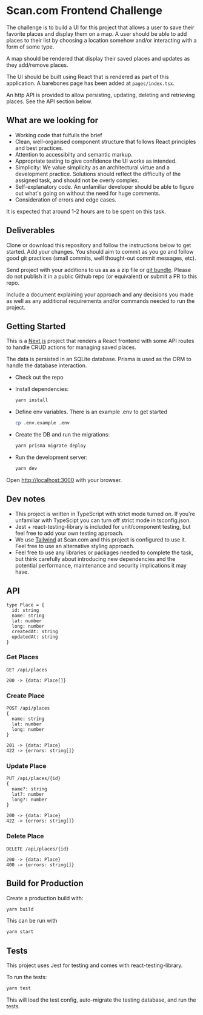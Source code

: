 # Scan.com Frontend Challenge

The challenge is to build a UI for this project that allows a user to save their favorite places and display them on a map. A user should be able to add places to their list by choosing a location somehow and/or interacting with a form of some type.

A map should be rendered that display their saved places and updates as they add/remove places.

The UI should be built using React that is rendered as part of this application. A barebones page has been added at `pages/index.tsx`.

An http API is provided to allow persisting, updating, deleting and retrieving places. See the API section below.

## What are we looking for

- Working code that fulfulls the brief
- Clean, well-organised component structure that follows React principles and best practices.
- Attention to accessibilty and semantic markup.
- Appropriate testing to give confidence the UI works as intended.
- Simplicity: We value simplicity as an architectural virtue and a development practice. Solutions should reflect the difficulty of the assigned task, and should not be overly complex.
- Self-explanatory code. An unfamiliar developer should be able to figure out what's going on without the need for huge comments.
- Consideration of errors and edge cases.

It is expected that around 1-2 hours are to be spent on this task.

## Deliverables

Clone or download this repository and follow the instructions below to get started. Add your changes. You should aim to commit as you go and follow good git practices (small commits, well thought-out commit messages, etc).

Send project with your additions to us as as a zip file or [git bundle][git-bundle]. Please do not publish it in a public Github repo (or equivalent) or submit a PR to this repo.

Include a document explaining your approach and any decisions you made as well as any additional requirements and/or commands needed to run the project.

## Getting Started

This is a [Next.js][next] project that renders a React frontend with some API routes to handle CRUD actions for managing saved places.

The data is persisted in an SQLite database. Prisma is used as the ORM to handle the database interaction.

- Check out the repo
- Install dependencies:

  ```bash
  yarn install
  ```

- Define env variables. There is an example .env to get started

  ```bash
  cp .env.example .env
  ```

- Create the DB and run the migrations:

  ```bash
  yarn prisma migrate deploy
  ```

- Run the development server:

  ```bash
  yarn dev
  ```

Open [http://localhost:3000](http://localhost:3000) with your browser.

## Dev notes

- This project is written in TypeScript with strict mode turned on. If you're unfamiliar with TypeScipt you can turn off strict mode in tsconfig.json.
- Jest + react-testing-library is included for unit/component testing, but feel free to add your own testing approach.
- We use [Tailwind][tailwind] at Scan.com and this project is configured to use it. Feel free to use an alternative styling approach.
- Feel free to use any libraries or packages needed to complete the task, but think carefully about introducing new dependencies and the potential performance, maintenance and security implications it may have.

## API

```
type Place = {
  id: string
  name: string
  lat: number
  long: number
  createdAt: string
  updatedAt: string
}

```

### Get Places

```
GET /api/places

200 -> {data: Place[]}

```

### Create Place

```
POST /api/places
{
  name: string
  lat: number
  long: number
}

201 -> {data: Place}
422 -> {errors: string[]}
```

### Update Place

```
PUT /api/places/{id}
{
  name?: string
  lat?: number
  long?: number
}

200 -> {data: Place}
422 -> {errors: string[]}
```

### Delete Place

```
DELETE /api/places/{id}

200 -> {data: Place}
400 -> {errors: string[]}
```

## Build for Production

Create a production build with:

```bash
yarn build
```

This can be run with

```bash
yarn start
```

## Tests

This project uses Jest for testing and comes with react-testing-library.

To run the tests:

```bash
yarn test
```

This will load the test config, auto-migrate the testing database, and run the tests.

[git-bundle]: https://git-scm.com/docs/git-bundle
[next]: https://nextjs.org/
[tailwind]: https://tailwindcss.com/
